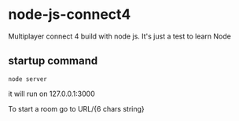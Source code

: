 # node-js-connect4
Multiplayer connect 4 build with node js. It's just a test to learn Node

## startup command
```
node server
```

it will run on 127.0.0.1:3000

To start a room go to URL/{6 chars string}
